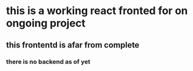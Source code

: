 # this is a working react fronted for on ongoing project

## this frontentd is afar from complete

### there is no backend as of yet
